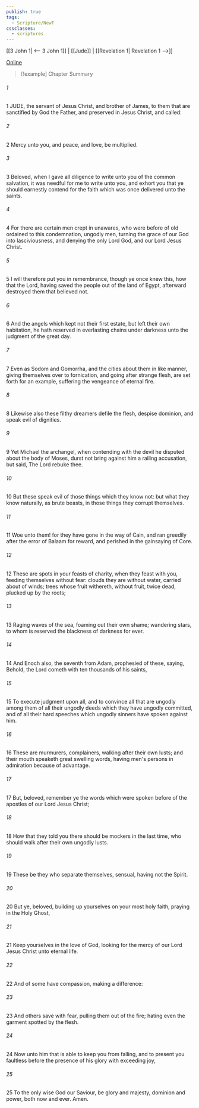 ```yaml
---
publish: true
tags:
  - Scripture/NewT
cssclasses:
  - scriptures
---
```

[[3 John 1| <-- 3 John 1]] | [[Jude]] | [[Revelation 1| Revelation 1 -->]]

[Online](https://churchofjesuschrist.org/study/scriptures/nt/jude/1?lang=eng)

>[!example] Chapter Summary
>
###### 1
1 JUDE, the servant of Jesus Christ, and brother of James, to them that are sanctified by God the Father, and preserved in Jesus Christ, and called:
###### 2
2 Mercy unto you, and peace, and love, be multiplied.
###### 3
3 Beloved, when I gave all diligence to write unto you of the common salvation, it was needful for me to write unto you, and exhort you that ye should earnestly contend for the faith which was once delivered unto the saints.
###### 4
4 For there are certain men crept in unawares, who were before of old ordained to this condemnation, ungodly men, turning the grace of our God into lasciviousness, and denying the only Lord God, and our Lord Jesus Christ.
###### 5
5 I will therefore put you in remembrance, though ye once knew this, how that the Lord, having saved the people out of the land of Egypt, afterward destroyed them that believed not.
###### 6
6 And the angels which kept not their first estate, but left their own habitation, he hath reserved in everlasting chains under darkness unto the judgment of the great day.
###### 7
7 Even as Sodom and Gomorrha, and the cities about them in like manner, giving themselves over to fornication, and going after strange flesh, are set forth for an example, suffering the vengeance of eternal fire.
###### 8
8 Likewise also these filthy dreamers defile the flesh, despise dominion, and speak evil of dignities.
###### 9
9 Yet Michael the archangel, when contending with the devil he disputed about the body of Moses, durst not bring against him a railing accusation, but said, The Lord rebuke thee.
###### 10
10 But these speak evil of those things which they know not: but what they know naturally, as brute beasts, in those things they corrupt themselves.
###### 11
11 Woe unto them! for they have gone in the way of Cain, and ran greedily after the error of Balaam for reward, and perished in the gainsaying of Core.
###### 12
12 These are spots in your feasts of charity, when they feast with you, feeding themselves without fear: clouds they are without water, carried about of winds; trees whose fruit withereth, without fruit, twice dead, plucked up by the roots;
###### 13
13 Raging waves of the sea, foaming out their own shame; wandering stars, to whom is reserved the blackness of darkness for ever.
###### 14
14 And Enoch also, the seventh from Adam, prophesied of these, saying, Behold, the Lord cometh with ten thousands of his saints,
###### 15
15 To execute judgment upon all, and to convince all that are ungodly among them of all their ungodly deeds which they have ungodly committed, and of all their hard speeches which ungodly sinners have spoken against him.
###### 16
16 These are murmurers, complainers, walking after their own lusts; and their mouth speaketh great swelling words, having men's persons in admiration because of advantage.
###### 17
17 But, beloved, remember ye the words which were spoken before of the apostles of our Lord Jesus Christ;
###### 18
18 How that they told you there should be mockers in the last time, who should walk after their own ungodly lusts.
###### 19
19 These be they who separate themselves, sensual, having not the Spirit.
###### 20
20 But ye, beloved, building up yourselves on your most holy faith, praying in the Holy Ghost,
###### 21
21 Keep yourselves in the love of God, looking for the mercy of our Lord Jesus Christ unto eternal life.
###### 22
22 And of some have compassion, making a difference:
###### 23
23 And others save with fear, pulling them out of the fire; hating even the garment spotted by the flesh.
###### 24
24 Now unto him that is able to keep you from falling, and to present you faultless before the presence of his glory with exceeding joy,
###### 25
25 To the only wise God our Saviour, be glory and majesty, dominion and power, both now and ever. Amen.



